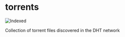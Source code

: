 torrents 
========
![Indexed](https://img.shields.io/badge/indexed-13885-blue)

Collection of torrent files discovered in the DHT network
